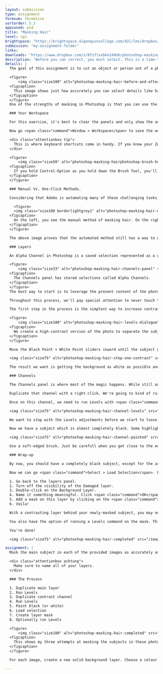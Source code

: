 ```yaml
---
layout: submission
type: assignment
formsum: formative
sortorder: 5.3
appsused: psd
title: "Masking Hair"
level: cg1
brightspace: "https://brightspace.algonquincollege.com/d2l/lms/dropbox/user/folder_submit_files.d2l?db=442936&grpid=0&isprv=0&bp=0&ou=463721"
submission: "my-assignment-folder"
links:
downloads: "https://www.dropbox.com/s/8fzflxubke149eb/photoshop-masking-hair.zip?dl=1"
description: "Before you can correct, you must select. This is a time-tested saying amongst Photoshop pros. Learning to make accurate selections of complex and detailed objects in Photoshop is a life-long learning process. We'll continue that here."
details: | 
  The goal of this assignment is to cut an object or person out of a photograph, despite very fine detail. A clipping path would be unmanageable and painting with the brush tool is plain 'ol ugly.

  <figure>
      <img class="size100" alt="photoshop-masking-hair-before-and-after" src="/images/photoshop-masking-hair/photoshop-masking-hair-before-and-after.jpg">
  <figcaption>
    This image shows just how accurately you can select details like hair in a photo using this technique.
  </figcaption>
  </figure>
  One of the strengths of masking in Photoshop is that you can use the characteristics of the image to create a mask. By delving into the channels, we can use higher-contrast areas to mask even the most whispy hair.

  ### Your Workspace

  For this exercise, it's best to clear the panels and only show the ones we want. To that end, hit <span class="command">Shift-Tab</span>. All panels disappear except for the Options bar and tools. Now go to the Window menu, then select the Layers and Channels only.

  Now go <span class="command">Window > Workspace</span> to save the workspace. Name it Masking. Now every time you wish to do this type of work, simply select this workspace.

  <div class="attentionbox tip">
    This is where keyboard shortcuts come in handy. If you know your Zoom shortcuts, you can zoom in and out to check your work, while in a modal dialog. Hint: ⌘-space is your friend.
  </div>

  <figure>
      <img class="size50" alt="photoshop-masking-hairphotoshop-brush-hud" src="/images/photoshop-masking-hair/photoshop-masking-hairphotoshop-brush-hud.jpg">
  <figcaption>
    If you hold Control-Option as you hold down the Brush Tool, you'll get this handy heads up display of your brush tip.
  </figcaption>
  </figure>

  ### Manual Vs. One-Click Methods.

  Considering that Adobe is automating many of these challenging tasks, we always want to compare what we can do manually versus what Photoshop can do automatically. We want to gauge whether it's still worth going the long way, or just clicking a button in Photoshop.

    <figure>
    <img class="size100 borderlightgrey1" alt="photoshop-masking-hair-manual-vs-one-click" src="/images/photoshop-masking-hair/photoshop-masking-hair-manual-vs-one-click.jpg">
  <figcaption>
    On the left, you see the manual method of masking hair. On the right, I used Photoshop's <em>Remove Background</em> function.
  </figcaption>
  </figure>

  The above image proves that the automated method still has a way to go before it reaches the quality of a manual selection.

  ### Layers

  An Alpha Channel in Photoshop is a saved selection represented as a greyscale image. In the panel below, what's white on the channel is selected. What's black is deselected. What's grey is a partial selection -- kind of like onion paper. The lighter the colour on the channel, the more it's selected.

  <figure>
      <img class="size33" alt="photoshop-masking-hair-channels-panel" src="/images/photoshop-masking-hair/photoshop-masking-hair-channels-panel.jpg">
  <figcaption>
    The Channels panel has stored selections called Alpha Channels.
  </figcaption>
  </figure>
  The best way to start is to leverage the present content of the photo. We need to increase the contrast of the photo until we end up with the subject in solid white and the background in solid black (or vice-versa). The black and white version will be loaded as a selection which will be used in a mask.

  Throughout this process, we'll pay special attention to never touch the original layer.

  The first step in the process is the simplest way to increase contrast. Simply duplicate the background layer with <span class="command">Option-⌘-J</span>. Name it *High Contrast*. On the new Layer, go <span class="command">⌘-L</span> or <span class="command">Image >Adjustments >Levels</span>.

  <figure>
      <img class="size100" alt="photoshop-masking-hair-levels-dialogue" src="/images/photoshop-masking-hair/photoshop-masking-hair-levels-dialogue.jpg">
  <figcaption>
    We create a high-contrast version of the photo to separate the subject from the background.
  </figcaption>
  </figure>

  Move the Black Point + White Point sliders inward until the subject gets darker. Stop before the background gets dark. We're just trying to punch-up the subject a little. Click <span class="command">OK</span>.

  <img class="size75" alt="photoshop-masking-hair-step-one-contrast" src="/images/photoshop-masking-hair/photoshop-masking-hair-step-one-contrast.jpg">

  The result we want is getting the background as white as possible and her as dark as possible without losing any of the whispy hairs. Note that you can zoom while the Levels dialogue is open.

  ### Channels

  The Channels panel is where most of the magic happens. While still on our new darker layer, go to the Channels panel. Find the channel where the subject has most contrast with the background. The edges are what counts.

  Duplicate that channel with a right-click. We're going to kind of ruin this channel in the process, so let's call it Damaged.

  Once on this channel, we need to run Levels with <span class="command">⌘-L</span>. In this case, we want to be way more extreme. Bring the black + white point sliders in until we get the subject as black as possible.

  <img class="size75" alt="photoshop-masking-hair-channel-levels" src="/images/photoshop-masking-hair/photoshop-masking-hair-channel-levels.jpg">

  We want to stop with the Levels adjustments before we start to loose detail in the whispy hair, so zoom in to check before you accept.

  Now we have a subject which is almost completely black. Some highlights probably still remain. We need to get rid of them. I simply use a big brush and paint with pure black. Make sure you stop before you paint over the whispy edges of the subject. Just fill in the center with black.

  <img class="size75" alt="photoshop-masking-hair-channel-painted" src="/images/photoshop-masking-hair/photoshop-masking-hair-channel-painted.jpg">

  Use a soft-edged brush. Just be carefull when you get close to the edges. You don't want to paint any black on the white background.

  ### Wrap-up

  By now, you should have a completely black subject, except for the areas where you can see through the hair.

  Now we can go <span class="command">Select > Load Selection</span>. From the dialogue, choose your new channel's name. Click <span class="command">OK</span>. You should see marching ants on your canvas.

  1. Go back to the layers panel.
  2. Turn off the visibility of the Damaged layer.
  3. Double-click on the Background Layer.
  4. Name it something meaningful. Click <span class="command">OK</span>.
  5. Add a mask on this layer by clicking on the <span class="command">Add Layer Mask</span> button at the bottom of the Layers panel.
  6. Voila!

  With a contrasting layer behind your newly-masked subject, you may notice that there are some areas of the photo that are transparent and shouldn't be. Simply go to the mask and paint them white.

  You also have the option of running a Levels command on the mask. This can fine-tune it. But be subtle at this point.

  You're done!

  <img class="size75" alt="photoshop-masking-hair-completed" src="/images/photoshop-masking-hair/photoshop-masking-hair-completed.jpg">

assignment: |
  Mask the main subject in each of the provided images as accurately as you can.

  <div class="attentionbox achtung">
    Make sure to name all of your layers.
  </div>

  ### The Process

  1. Duplicate main layer
  2. Run Levels
  3. Duplicate contrast channel
  4. Run Levels
  5. Paint black (or white)
  6. Load selection
  7. Create layer mask
  8. Optionally run Levels

  <figure>
      <img class="size100" alt="photoshop-masking-hair-completed" src="/images/photoshop-masking-hair/photoshop-masking-hair-exercise-completed.jpg">
  <figcaption>
    This shows my three attempts at masking the subjects in these photos.
  </figcaption>
  </figure>

  For each image, create a new solid background layer. Choose a colour that works. Often, a dark colour brings out a halo effect in the hair of our subjects. This masking process does have its limits.

---
```

